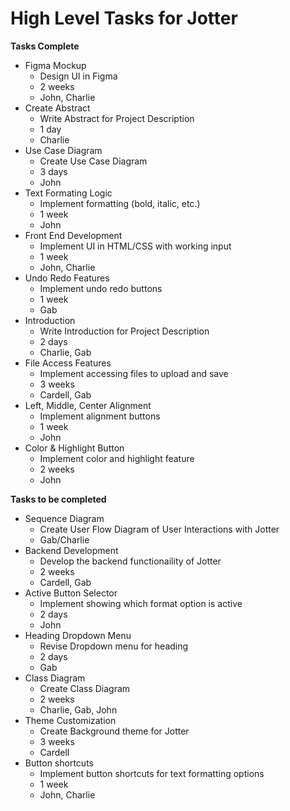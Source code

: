 # High Level Tasks for Jotter

**Tasks Complete**
- Figma Mockup
  - Design UI in Figma
  - 2 weeks
  - John, Charlie
- Create Abstract
  - Write Abstract for Project Description
  - 1 day
  - Charlie
- Use Case Diagram
  - Create Use Case Diagram
  - 3 days
  - John
- Text Formating Logic
  - Implement formatting (bold, italic, etc.) 
  - 1 week
  - John
- Front End Development
  - Implement UI in HTML/CSS with working input
  - 1 week
  - John, Charlie
- Undo Redo Features
  - Implement undo redo buttons
  - 1 week
  - Gab
- Introduction
  - Write Introduction for Project Description
  - 2 days
  - Charlie, Gab
- File Access Features
  - Implement accessing files to upload and save
  - 3 weeks
  - Cardell, Gab
- Left, Middle, Center Alignment
  - Implement alignment buttons
  - 1 week
  - John
- Color & Highlight Button
  - Implement color and highlight feature
  - 2 weeks
  - John

**Tasks to be completed**
- Sequence Diagram
  - Create User Flow Diagram of User Interactions with Jotter
  - Gab/Charlie
- Backend Development
  - Develop the backend functionaility of Jotter
  - 2 weeks
  - Cardell, Gab
- Active Button Selector
  - Implement showing which format option is active
  - 2 days
  - John
- Heading Dropdown Menu
  - Revise Dropdown menu for heading
  - 2 days
  - Gab
- Class Diagram
  - Create Class Diagram
  - 2 weeks
  - Charlie, Gab, John
- Theme Customization
  - Create Background theme for Jotter
  - 3 weeks
  - Cardell
- Button shortcuts
  - Implement button shortcuts for text formatting options
  - 1 week
  - John, Charlie